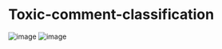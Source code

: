 # Toxic-comment-classification
![image](https://github.com/Shobika-27/Toxic-comment-classification/assets/92157287/6985377c-b62f-49a1-9853-2cb565e23b16)
![image](https://github.com/Shobika-27/Toxic-comment-classification/assets/92157287/07e5cc5c-5428-4d11-ae1c-a59c8aed1423)
